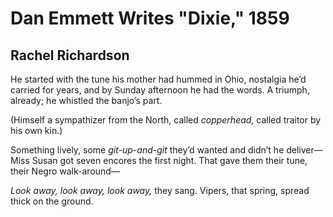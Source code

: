 # Dan Emmett Writes "Dixie," 1859
## Rachel Richardson
He started with the tune his mother had hummed
in Ohio, nostalgia he’d carried for years,
and by Sunday afternoon he had the words.
A triumph, already; he whistled the banjo’s part.

(Himself a sympathizer from the North,
called _copperhead,_ called traitor by his own kin.)

Something lively, some _git-up-and-git_ they’d wanted
and didn’t he deliver—
Miss Susan got seven encores the first night.
That gave them their tune, their Negro walk-around—

 _Look away, look away, look away,_ they sang.
Vipers, that spring, spread thick on the ground.